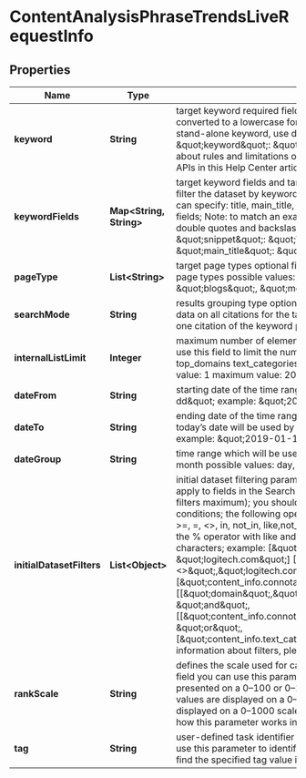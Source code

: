 

# ContentAnalysisPhraseTrendsLiveRequestInfo


## Properties

| Name | Type | Description | Notes |
|------------ | ------------- | ------------- | -------------|
|**keyword** | **String** | target keyword required field UTF-8 encoding the keywords will be converted to a lowercase format; Note: to match an exact phrase instead of a stand-alone keyword, use double quotes and backslashes; example: \&quot;keyword\&quot;: \&quot;\\\&quot;tesla palo alto\\\&quot;\&quot; learn more about rules and limitations of keyword and keywords fields in DataForSEO APIs in this Help Center article |  [optional] |
|**keywordFields** | **Map&lt;String, String&gt;** | target keyword fields and target keywords optional field use this parameter to filter the dataset by keywords that certain fields should contain; fields you can specify: title, main_title, previous_title, snippet you can indicate several fields; Note: to match an exact phrase instead of a stand-alone keyword, use double quotes and backslashes; example: \&quot;keyword_fields\&quot;: {     \&quot;snippet\&quot;: \&quot;\\\&quot;logitech mouse\\\&quot;\&quot;,     \&quot;main_title\&quot;: \&quot;sale\&quot; } |  [optional] |
|**pageType** | **List&lt;String&gt;** | target page types optional field use this parameter to filter the dataset by page types possible values: \&quot;ecommerce\&quot;, \&quot;news\&quot;, \&quot;blogs\&quot;, \&quot;message-boards\&quot;, \&quot;organization\&quot; |  [optional] |
|**searchMode** | **String** | results grouping type optional field possible grouping types: as_is – returns data on all citations for the target keyword one_per_domain – returns data on one citation of the keyword per domain default value: as_is |  [optional] |
|**internalListLimit** | **Integer** | maximum number of elements within internal arrays optional field you can use this field to limit the number of elements within the following arrays: top_domains text_categories page_categories countries languages default value: 1 maximum value: 20 |  [optional] |
|**dateFrom** | **String** | starting date of the time range required field date format: \&quot;yyyy-mm-dd\&quot; example: \&quot;2019-01-15\&quot; |  [optional] |
|**dateTo** | **String** | ending date of the time range optional field if you don’t specify this field, today’s date will be used by default date format: \&quot;yyyy-mm-dd\&quot; example: \&quot;2019-01-15\&quot; |  [optional] |
|**dateGroup** | **String** | time range which will be used to group the results optional field default value: month possible values: day, week, month |  [optional] |
|**initialDatasetFilters** | **List&lt;Object&gt;** | initial dataset filtering parameters optional field initial filtering parameters that apply to fields in the Search endpoint; you can add several filters at once (8 filters maximum); you should set a logical operator and, or between the conditions; the following operators are supported: regex, not_regex, &lt;, &lt;&#x3D;, &gt;, &gt;&#x3D;, &#x3D;, &lt;&gt;, in, not_in, like,not_like, has, has_not, match, not_match you can use the % operator with like and not_like to match any string of zero or more characters; example: [\&quot;domain\&quot;,\&quot;&lt;&gt;\&quot;, \&quot;logitech.com\&quot;] [[\&quot;domain\&quot;,\&quot;&lt;&gt;\&quot;,\&quot;logitech.com\&quot;],\&quot;and\&quot;,[\&quot;content_info.connotation_types.negative\&quot;,\&quot;&gt;\&quot;,1000]] [[\&quot;domain\&quot;,\&quot;&lt;&gt;\&quot;,\&quot;logitech.com\&quot;]], \&quot;and\&quot;, [[\&quot;content_info.connotation_types.negative\&quot;,\&quot;&gt;\&quot;,1000], \&quot;or\&quot;, [\&quot;content_info.text_category\&quot;,\&quot;has\&quot;,10994]]] for more information about filters, please refer to Content Analysis API – Filters |  [optional] |
|**rankScale** | **String** | defines the scale used for calculating and displaying the rank values optional field you can use this parameter to choose whether rank values are presented on a 0–100 or 0–1000 scale possible values: one_hundred — rank values are displayed on a 0–100 scale one_thousand — rank values are displayed on a 0–1000 scale default value: one_thousand learn more about how this parameter works in this Help Center article |  [optional] |
|**tag** | **String** | user-defined task identifier optional field the character limit is 255 you can use this parameter to identify the task and match it with the result you will find the specified tag value in the data object of the response |  [optional] |



